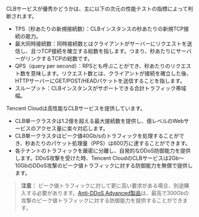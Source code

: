 CLBサービスが優秀かどうかは、主に以下の次元の性能テストの指標によって判断されます。
- TPS（秒あたりの新規接続数）：CLBインスタンスの秒あたりの新規TCP接続の能力。
- 最大同時接続数：同時接続数とはクライアントがサーバーにリクエストを送信し、且つTCP接続を確立する総数を指します。つまり、秒あたりにサーバーがリンクするTCPの総数です。
- QPS（query per second）：RPSとも呼ぶことができ、秒あたりのリクエスト数を意味します。リクエスト数とは、クライアントが接続を確立した後、HTTPサーバーにGET/POST/HEADパケットを送信することを指します。
- スループット：CLBインスタンスがサポートできる合計トラフィック帯域幅。

Tencent Cloudは高性能なCLBサービスを提供しています。
- CLB単一クラスタは1.2億を超える最大接続数を提供し、億レベルのWebサービスのアクセス量に楽々対応します。
- CLB単一クラスタはピーク値40Gb/sのトラフィックを処理することができ、秒あたりのパケット処理量（PPS）は600万に達することができます。
- 各テナントのトラフィックを厳密に分離し、自発的なDDoS防御能力を提供します。DDoS攻撃を受けた時、Tencent CloudのCLBサービスは2Gb～10GbのDDoS攻撃のピーク値トラフィックに対する防御能力を無償で提供します。
>**注意：**
>ピーク値トラフィックに対して更に高い要求がある場合、別途購入する必要があります。[Anti-DDoS Advanced製品](https://cloud.tencent.com/product/bad?idx=2)は、最高で300Gbの攻撃のピーク値トラフィックに対する防御能力を提供することができます。

